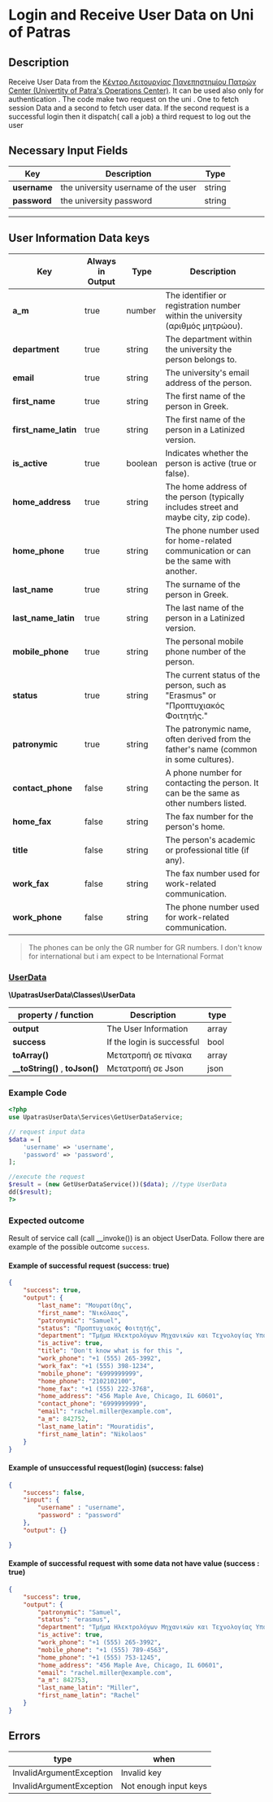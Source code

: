 # Login and Receive User Data on Uni of Patras

## Description
Receive User Data from the
[Κέντρο Λειτουργίας Πανεπηστημίου Πατρών Center (Univertity of Patra's Operations Center)](https://mussa.upnet.gr/user/index.php?action=showAccountInfo).
It can be used also only for authentication .
The code make two request on the uni . One to fetch session Data  and a second to fetch user data.
If the second  request is a successful login then it dispatch( call a job) a third request to log out the user
## Necessary Input Fields

| Key          | Description                         | Type   |
|--------------|-------------------------------------|--------|
| **username** | the university username of the user | string |
| **password** | the university password             | string |

---
## User Information Data keys

| **Key**              | **Always in Output** | **Type**  | **Description**                                                                        |
|----------------------|----------------------|-----------|----------------------------------------------------------------------------------------|
| **a_m**              | true                 | number    | The identifier or registration number within the university (αριθμός μητρώου).         |
| **department**       | true                 | string    | The department within the university the person belongs to.                            |
| **email**            | true                 | string    | The university's email address of the person.                                          |
| **first_name**       | true                 | string    | The first name of the person in Greek.                                                 |
| **first_name_latin** | true                 | string    | The first name of the person in a Latinized version.                                   |
| **is_active**        | true                 | boolean   | Indicates whether the person is active (true or false).                                |
| **home_address**     | true                 | string    | The home address of the person (typically includes street and maybe city, zip code).   |
| **home_phone**       | true                 | string    | The phone number used for home-related communication or can be the same with another.  |
| **last_name**        | true                 | string    | The surname of the person in Greek.                                                    |
| **last_name_latin**  | true                 | string    | The last name of the person in a Latinized version.                                    |
| **mobile_phone**     | true                 | string    | The personal mobile phone number of the person.                                        |
| **status**           | true                 | string    | The current status of the person, such as "Erasmus" or "Προπτυχιακός Φοιτητής."        |
| **patronymic**       | true                 | string    | The patronymic name, often derived from the father's name (common in some cultures).   |
| **contact_phone**    | false                | string    | A phone number for contacting the person. It can be the same as other numbers listed.  |
| **home_fax**         | false                | string    | The fax number for the person's home.                                                  |
| **title**            | false                | string    | The person's academic or professional title (if any).                                  |
| **work_fax**         | false                | string    | The fax number used for work-related communication.                                    |
| **work_phone**       | false                | string    | The phone number used for work-related communication.                                  |

> The phones can be only the GR number for GR numbers.  I don't know for international but i am expect to be International Format


### [UserData](src/UpatrasUserData/Classes/UserData.php)
**\UpatrasUserData\Classes\UserData**

| property / function             | Description                | type   |
|---------------------------------|----------------------------|--------|
| **output**                      | The User Information       | array  |
| **success**                     | If the login is successful | bool   |
| **toArray()**                   | Μετατροπή σε πίνακα        | array  |
| **__toString()** , **toJson()** | Μετατροπή σε Json          | json   |

### Example Code

```php
<?php
use UpatrasUserData\Services\GetUserDataService;

// request input data
$data = [
    'username' => 'username',
    'password' => 'password',
];

//execute the request
$result = (new GetUserDataService())($data); //type UserData
dd($result);
?>

```

### Expected outcome

Result of service call  (call __invoke()) is an object UserData.
Follow  there are example of the possible outcome `success`.

#### Example of successful request (success: true)
```json
{
    "success": true,
	"output": {
		"last_name": "Μουρατίδης",
		"first_name": "Νικόλαος",
		"patronymic": "Samuel",
		"status": "Προπτυχιακός Φοιτητής",
		"department": "Τμήμα Ηλεκτρολόγων Μηχανικών και Τεχνολογίας Υπολογιστών",
		"is_active": true,
		"title": "Don't know what is for this ",
		"work_phone": "+1 (555) 265-3992",
		"work_fax": "+1 (555) 398-1234",
		"mobile_phone": "6999999999",
		"home_phone": "2102102100",
		"home_fax": "+1 (555) 222-3768",
		"home_address": "456 Maple Ave, Chicago, IL 60601",
		"contact_phone": "6999999999",
		"email": "rachel.miller@example.com",
		"a_m": 842752,
		"last_name_latin": "Mouratidis",
		"first_name_latin": "Nikolaos"
	}
}
```

#### Example of unsuccessful request(login) (success: false)
```json
{
    "success": false,
	"input": {
		"username" : "username",
		"password" : "password"
	},
    "output": {}

}
```

#### Example of successful request with some data not have value (success : true)
```json
{
    "success": true,
	"output": {
		"patronymic": "Samuel",
		"status": "erasmus",
		"department": "Τμήμα Ηλεκτρολόγων Μηχανικών και Τεχνολογίας Υπολογιστών",
		"is_active": true,
		"work_phone": "+1 (555) 265-3992",
		"mobile_phone": "+1 (555) 789-4563",
		"home_phone": "+1 (555) 753-1245",
		"home_address": "456 Maple Ave, Chicago, IL 60601",
		"email": "rachel.miller@example.com",
		"a_m": 842753,
		"last_name_latin": "Miller",
		"first_name_latin": "Rachel"
	}
}
```
## Errors

| type                     | when                  | 
|--------------------------|-----------------------|
| InvalidArgumentException | Invalid key           |
| InvalidArgumentException | Not enough input keys |

